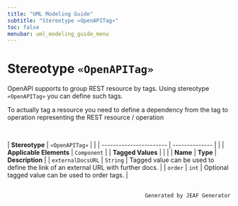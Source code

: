 ```yaml
---
title: "UML Modeling Guide"
subtitle: "Stereotype «OpenAPITag»"
toc: false
menubar: uml_modeling_guide_menu
---
```


# Stereotype `«OpenAPITag»`
OpenAPI supports to group REST resource by tags. Using stereotype `«OpenAPITag»` you can define such tags.

To actually tag a resource you need to define a dependency from the tag to operation representing the REST resource / operation

<br>

| **Stereotype**          | `«OpenAPITag»` | |
| ----------------------- | -------------- | |
| **Applicable Elements** | `Component`        |
| **Tagged Values**       |                       |                                                                                                                                                                                                          |
| **Name**                | **Type**              | **Description**                                                                                                                                                                                          |
| `externalDocsURL`   | `String` | Tagged value can be used to define the link of an external URL with further docs. |
| `order`   | `int` | Optional tagged value can be used to order tags. |



<br>

<div style="text-align: right"><code>Generated by JEAF Generator</code></div>

    